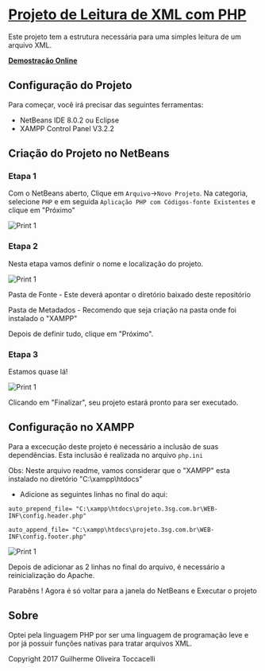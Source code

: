 # [Projeto de Leitura de XML com PHP](http://projeto.3sg.com.br/index.php)

Este projeto tem a estrutura necessária para uma simples leitura de um arquivo XML.

**[Demostração Online](http://projeto.3sg.com.br)**

## Configuração do Projeto

Para começar, você irá precisar das seguintes ferramentas:
* NetBeans IDE 8.0.2 ou Eclipse
* XAMPP Control Panel V3.2.2

## Criação do Projeto no NetBeans

### Etapa 1

Com o NetBeans aberto, Clique em `Arquivo`->`Novo Projeto`. Na categoria, selecione `PHP` e em seguida `Aplicação PHP com Códigos-fonte Existentes` e clique em "Próximo"

![Print 1](http://projeto.3sg.com.br/prints/etapa1.png)


### Etapa 2

Nesta etapa vamos definir o nome e localização do projeto.

![Print 1](http://projeto.3sg.com.br/prints/etapa2.png)

Pasta de Fonte - Este deverá apontar o diretório baixado deste repositório

Pasta de Metadados - Recomendo que seja criação na pasta onde foi instalado o "XAMPP"

Depois de definir tudo, clique em "Próximo".

### Etapa 3

Estamos quase lá!

![Print 1](http://projeto.3sg.com.br/prints/etapa3.png)

Clicando em "Finalizar", seu projeto estará pronto para ser executado.

## Configuração no XAMPP

Para a excecução deste projeto é necessário a inclusão de suas dependências.
Esta inclusão é realizada no arquivo `php.ini`

Obs: Neste arquivo readme, vamos considerar que o "XAMPP" esta instalado no diretório "C:\xampp\htdocs\"

* Adicione as seguintes linhas no final do aqui:

 `auto_prepend_file= "C:\xampp\htdocs\projeto.3sg.com.br\WEB-INF\config.header.php"`
 
 `auto_append_file= "C:\xampp\htdocs\projeto.3sg.com.br\WEB-INF\config.footer.php"`
 
 ![Print 1](http://projeto.3sg.com.br/prints/etapa4.png)
 
 Depois de adicionar as 2 linhas no final do arquivo, é necessário a reinicialização do Apache.
 
 Parabêns ! Agora é só voltar para a janela do NetBeans e Executar o projeto 
 

## Sobre

  Optei pela linguagem PHP por ser uma linguagem de programação leve e por já possuir funções nativas para tratar arquivos XML.

Copyright 2017 Guilherme Oliveira Toccacelli



